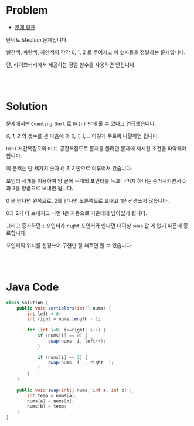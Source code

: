 # Problem

- [문제 링크](https://leetcode.com/problems/sort-colors/)

난이도 *Medium* 문제입니다.

빨간색, 파란색, 하얀색이 각각 0, 1, 2 로 주어지고 이 숫자들을 정렬하는 문제입니다.

단, 라이브러리에서 제공하는 정렬 함수를 사용하면 안됩니다.

<br><br>

# Solution

문제에서는 `Counting Sort` 로 `O(2n)` 만에 풀 수 있다고 언급했습니다.

*0, 1, 2* 의 갯수를 센 다음에 *0, 0, 1, 1, ..* 이렇게 주르륵 나열하면 됩니다.

`O(n)` 시간복잡도와 `O(1)` 공간복잡도로 문제를 풀려면 문제에 제시된 조건을 파악해야합니다.

이 문제는 단 세가지 숫자 *0, 1, 2* 만으로 이루어져 있습니다.

포인터 세개를 이용하여 양 끝에 두개의 포인터를 두고 나머지 하나는 증가시키면서 0 과 2를 양끝으로 보내면 됩니다.

0 을 만나면 왼쪽으로, 2를 만나면 오른쪽으로 보내고 1은 신경쓰지 않습니다.

0과 2가 다 보내지고 나면 1은 자동으로 가운데에 남아있게 됩니다.

그리고 증가하던 `i` 포인터가 `right` 포인터와 만나면 더이상 `swap` 할 게 없기 때문에 종료합니다.

포인터의 위치를 신경쓰며 구현만 잘 해주면 풀 수 있습니다.

<br><br>

# Java Code

```java
class Solution {
    public void sortColors(int[] nums) {
        int left = 0;
        int right = nums.length - 1;
        
        for (int i=0; i<=right; i++) {
            if (nums[i] == 0) {
                swap(nums, i, left++);
            }
            
            if (nums[i] == 2) {
                swap(nums, i--, right--);
            }
        }
    }
    
    public void swap(int[] nums, int a, int b) {
        int temp = nums[a];
        nums[a] = nums[b];
        nums[b] = temp;
    }
}
```